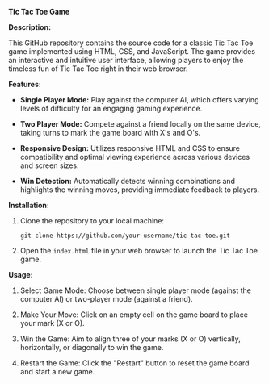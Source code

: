 

**Tic Tac Toe Game**

**Description:**

This GitHub repository contains the source code for a classic Tic Tac Toe game implemented using HTML, CSS, and JavaScript. The game provides an interactive and intuitive user interface, allowing players to enjoy the timeless fun of Tic Tac Toe right in their web browser.

**Features:**

- **Single Player Mode:** Play against the computer AI, which offers varying levels of difficulty for an engaging gaming experience.
  
- **Two Player Mode:** Compete against a friend locally on the same device, taking turns to mark the game board with X's and O's.
  
- **Responsive Design:** Utilizes responsive HTML and CSS to ensure compatibility and optimal viewing experience across various devices and screen sizes.
  
- **Win Detection:** Automatically detects winning combinations and highlights the winning moves, providing immediate feedback to players.

**Installation:**

1. Clone the repository to your local machine:

   ```
   git clone https://github.com/your-username/tic-tac-toe.git
   ```

2. Open the `index.html` file in your web browser to launch the Tic Tac Toe game.

**Usage:**

1. Select Game Mode: Choose between single player mode (against the computer AI) or two-player mode (against a friend).
  
2. Make Your Move: Click on an empty cell on the game board to place your mark (X or O).
  
3. Win the Game: Aim to align three of your marks (X or O) vertically, horizontally, or diagonally to win the game.
  
4. Restart the Game: Click the "Restart" button to reset the game board and start a new game.

